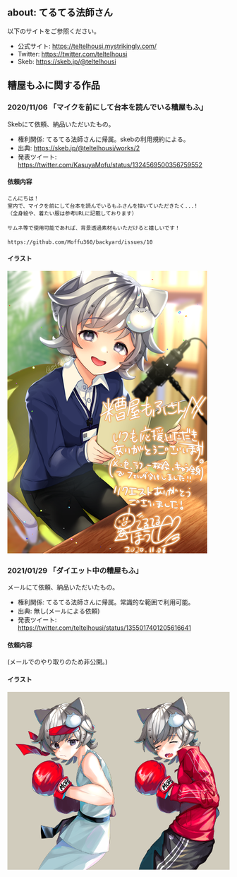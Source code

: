 ## about: てるてる法師さん

以下のサイトをご参照ください。

- 公式サイト: https://teltelhousi.mystrikingly.com/
- Twitter: https://twitter.com/teltelhousi
- Skeb: https://skeb.jp/@teltelhousi

## 糟屋もふに関する作品

### 2020/11/06 「マイクを前にして台本を読んでいる糟屋もふ」

Skebにて依頼、納品いただいたもの。

- 権利関係: てるてる法師さんに帰属。skebの利用規約による。
- 出典: https://skeb.jp/@teltelhousi/works/2
- 発表ツイート: https://twitter.com/KasuyaMofu/status/1324569500356759552


#### 依頼内容

```
こんにちは！
室内で、マイクを前にして台本を読んでいるもふさんを描いていただきたく...!
（全身絵や、着たい服は参考URLに記載しております）

サムネ等で使用可能であれば、背景透過素材もいただけると嬉しいです！

https://github.com/Moffu360/backyard/issues/10
```

#### イラスト

![2020/11/06 マイクを前にして台本を読んでいる糟屋もふ](./20201106_book-reading.png)

### 2021/01/29 「ダイエット中の糟屋もふ」

メールにて依頼、納品いただいたもの。

- 権利関係: てるてる法師さんに帰属。常識的な範囲で利用可能。
- 出典: 無し(メールによる依頼)
- 発表ツイート: https://twitter.com/teltelhousi/status/1355017401205616641

#### 依頼内容

(メールでのやり取りのため非公開。)

#### イラスト

![2021/01/29 ダイエット中の糟屋もふ](./20210129_diet.png)
